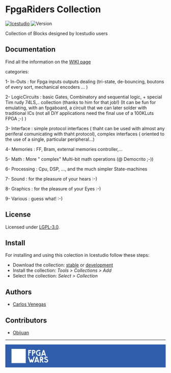 

# FpgaRiders Collection

[![Icestudio][icestudio-image]][icestudio-url]
![Version][version-image]

Collection of Blocks designed by Icestudio users 

## Documentation
Find all the information on the [WIKI page](https://github.com/FPGAwars/FpgaRiders/wiki)  

categories:

1- In-Outs		: for Fpga inputs outputs dealing (tri-state, de-bouncing, boutons of every sort, mechanical encoders ... )

2- LogicCircuits	: basic Gates, Combinatory and sequential logic, + special Tim rudy 74LS,.. collection (thanks to him for that job!)  (It can be fun for emulating, with an fpgaboard, a circuit that we can later solder with traditional ICs (not all DiY applications need the final use of a 100KLuts  FPGA ;-) )

3- Interface	: simple protocol interfaces ( thaht can be used with almost any periferal comunicating with thaht protocol),   complex interfaces ( oriented to the use of a single, particular peripheral...)

4- Memories	: FF, Bram, external memories controller,...

5- Math		: More " complex" Multi-bit math operations (@ Democrito ;-))

6- Processing	: Cpu, DSP, ...,  and the much simpler State-machines
	
7- Sound		: for the pleasure of your hears :-)

8- Graphics	: for the pleasure of your Eyes :-)

9- Various		: guess what! :-)




## License

Licensed under [LGPL-3.0](https://opensource.org/licenses/LGPL-3.0).

## Install

For installing and using this colection in Icestudio follow these steps:

* Download the collection: [stable](https://github.com/FPGAwars/FpgaRiders/archive/refs/tags/v0.1.0.zip) or [development](https://github.com/FPGAwars/FpgaRiders/archive/refs/heads/main.zip)
* Install the collection: *Tools > Collections > Add*
* Select the collection: *Select > Collection*




## Authors
* [Carlos Venegas](https://github.com/cavearr)

## Contributors
* [Obijuan](https://github.com/Obijuan)


-------
![](https://github.com/FPGAwars/icestudio-wiki/raw/main/Logos/fgpawars-banner.svg)


<!-- Badges -->
[icestudio-image]: https://img.shields.io/badge/collection-icestudio-blue.svg
[icestudio-url]: https://github.com/FPGAwars/icestudio
[version-image]: https://img.shields.io/badge/version-v0.1.0-orange.svg
